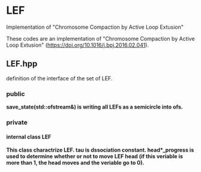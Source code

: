 # LEF
Implementation of "Chromosome Compaction by Active Loop Extusion"

These codes are an implementation of "Chromosome Compaction by Active Loop Extusion" (https://doi.org/10.1016/j.bpj.2016.02.041).

## LEF.hpp

definition of the interface of the set of LEF.

### public
<strong>save_state(std::ofstream&)</storng> is writing all LEFs as a semicircle into ofs.

### private

#### internal class LEF

This class charactrize LEF. <strong>tau</storng> is dssociation constant. <strong>head*_progress</strong> is used to determine whether or not to move LEF head (if this veriable is more than 1, the head moves and the veriable go to 0).
